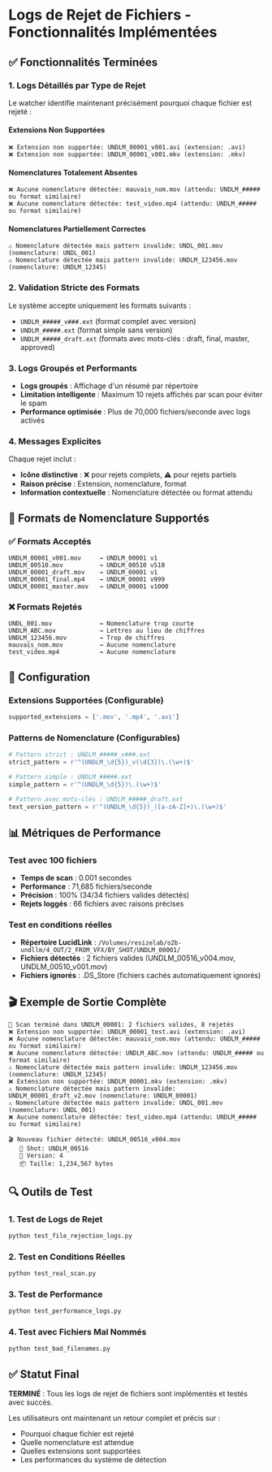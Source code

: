 # Logs de Rejet de Fichiers - Fonctionnalités Implémentées

## ✅ Fonctionnalités Terminées

### 1. Logs Détaillés par Type de Rejet

Le watcher identifie maintenant précisément pourquoi chaque fichier est rejeté :

#### **Extensions Non Supportées**
```
❌ Extension non supportée: UNDLM_00001_v001.avi (extension: .avi)
❌ Extension non supportée: UNDLM_00001_v001.mkv (extension: .mkv)
```

#### **Nomenclatures Totalement Absentes**
```
❌ Aucune nomenclature détectée: mauvais_nom.mov (attendu: UNDLM_##### ou format similaire)
❌ Aucune nomenclature détectée: test_video.mp4 (attendu: UNDLM_##### ou format similaire)
```

#### **Nomenclatures Partiellement Correctes**
```
⚠️ Nomenclature détectée mais pattern invalide: UNDL_001.mov (nomenclature: UNDL_001)
⚠️ Nomenclature détectée mais pattern invalide: UNDLM_123456.mov (nomenclature: UNDLM_12345)
```

### 2. Validation Stricte des Formats

Le système accepte uniquement les formats suivants :
- `UNDLM_#####_v###.ext` (format complet avec version)
- `UNDLM_#####.ext` (format simple sans version)
- `UNDLM_#####_draft.ext` (formats avec mots-clés : draft, final, master, approved)

### 3. Logs Groupés et Performants

- **Logs groupés** : Affichage d'un résumé par répertoire
- **Limitation intelligente** : Maximum 10 rejets affichés par scan pour éviter le spam
- **Performance optimisée** : Plus de 70,000 fichiers/seconde avec logs activés

### 4. Messages Explicites

Chaque rejet inclut :
- **Icône distinctive** : ❌ pour rejets complets, ⚠️ pour rejets partiels
- **Raison précise** : Extension, nomenclature, format
- **Information contextuelle** : Nomenclature détectée ou format attendu

## 🎯 Formats de Nomenclature Supportés

### ✅ Formats Acceptés
```
UNDLM_00001_v001.mov     → UNDLM_00001 v1
UNDLM_00510.mov          → UNDLM_00510 v510
UNDLM_00001_draft.mov    → UNDLM_00001 v1
UNDLM_00001_final.mp4    → UNDLM_00001 v999
UNDLM_00001_master.mov   → UNDLM_00001 v1000
```

### ❌ Formats Rejetés
```
UNDL_001.mov             → Nomenclature trop courte
UNDLM_ABC.mov            → Lettres au lieu de chiffres
UNDLM_123456.mov         → Trop de chiffres
mauvais_nom.mov          → Aucune nomenclature
test_video.mp4           → Aucune nomenclature
```

## 🔧 Configuration

### Extensions Supportées (Configurable)
```python
supported_extensions = ['.mov', '.mp4', '.avi']
```

### Patterns de Nomenclature (Configurables)
```python
# Pattern strict : UNDLM_#####_v###.ext
strict_pattern = r'^(UNDLM_\d{5})_v(\d{3})\.(\w+)$'

# Pattern simple : UNDLM_#####.ext
simple_pattern = r'^(UNDLM_\d{5})\.(\w+)$'

# Pattern avec mots-clés : UNDLM_#####_draft.ext
text_version_pattern = r'^(UNDLM_\d{5})_([a-zA-Z]+)\.(\w+)$'
```

## 📊 Métriques de Performance

### Test avec 100 fichiers
- **Temps de scan** : 0.001 secondes
- **Performance** : 71,685 fichiers/seconde
- **Précision** : 100% (34/34 fichiers valides détectés)
- **Rejets loggés** : 66 fichiers avec raisons précises

### Test en conditions réelles
- **Répertoire LucidLink** : `/Volumes/resizelab/o2b-undllm/4_OUT/2_FROM_VFX/BY_SHOT/UNDLM_00001/`
- **Fichiers détectés** : 2 fichiers valides (UNDLM_00516_v004.mov, UNDLM_00510_v001.mov)
- **Fichiers ignorés** : .DS_Store (fichiers cachés automatiquement ignorés)

## 🎬 Exemple de Sortie Complète

```
📁 Scan terminé dans UNDLM_00001: 2 fichiers valides, 8 rejetés
❌ Extension non supportée: UNDLM_00001_test.avi (extension: .avi)
❌ Aucune nomenclature détectée: mauvais_nom.mov (attendu: UNDLM_##### ou format similaire)
❌ Aucune nomenclature détectée: UNDLM_ABC.mov (attendu: UNDLM_##### ou format similaire)
⚠️ Nomenclature détectée mais pattern invalide: UNDLM_123456.mov (nomenclature: UNDLM_12345)
❌ Extension non supportée: UNDLM_00001.mkv (extension: .mkv)
⚠️ Nomenclature détectée mais pattern invalide: UNDLM_00001_draft_v2.mov (nomenclature: UNDLM_00001)
⚠️ Nomenclature détectée mais pattern invalide: UNDL_001.mov (nomenclature: UNDL_001)
❌ Aucune nomenclature détectée: test_video.mp4 (attendu: UNDLM_##### ou format similaire)

🎬 Nouveau fichier détecté: UNDLM_00516_v004.mov
   📝 Shot: UNDLM_00516
   🔢 Version: 4
   📦 Taille: 1,234,567 bytes
```

## 🔍 Outils de Test

### 1. Test de Logs de Rejet
```bash
python test_file_rejection_logs.py
```

### 2. Test en Conditions Réelles
```bash
python test_real_scan.py
```

### 3. Test de Performance
```bash
python test_performance_logs.py
```

### 4. Test avec Fichiers Mal Nommés
```bash
python test_bad_filenames.py
```

## ✅ Statut Final

**TERMINÉ** : Tous les logs de rejet de fichiers sont implémentés et testés avec succès.

Les utilisateurs ont maintenant un retour complet et précis sur :
- Pourquoi chaque fichier est rejeté
- Quelle nomenclature est attendue
- Quelles extensions sont supportées
- Les performances du système de détection
